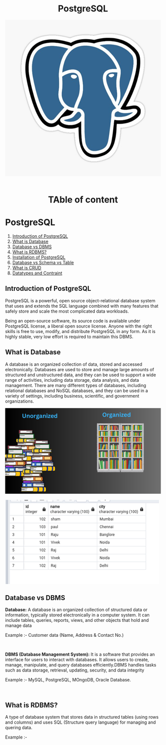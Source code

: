 
<div style="text-align: center;">
  <h1>PostgreSQL</h1>
</div>

<div style="text-align: center;">
  <img src="./image/psql.jpg" alt="alt text" >
</div>

</br>


<h1 style="text-align: center;"> TAble of content </h1>

# PostgreSQL

1. [Introduction of PostgreSQL](#Introduction-of-PostgreSQL)
2. [What is Database](#What-is-Database)
3. [Database vs DBMS](#Database-vs-DBMS)
4. [What is RDBMS?](#What-is-RDBMS?)
5. [Installation of PostgreSQL](#Installation-of-PostgreSQL)
6. [Database vs Schema vs Table](#Database-vs-Schema-vs-Table)
7. [What is CRUD](#What-is-CRUD)
8. [Datatypes and Contraint]()


## Introduction of PostgreSQL

PostgreSQL is a powerful, open source object-relational database system that uses and extends the SQL language combined with many features that safely store and scale the most complicated data workloads.

Being an open-source software, its source code is available under PostgreSQL license, a liberal open source license. Anyone with the right skills is free to use, modify, and distribute PostgreSQL in any form. As it is highly stable, very low effort is required to maintain this DBMS.

## What is Database

A database is an organized collection of data, stored and accessed electronically. Databases are used to store and manage large amounts of structured and unstructured data, and they can be used to support a wide range of activities, including data storage, data analysis, and data management. There are many different types of databases, including relational databases and NoSQL databases, and they can be used in a variety of settings, including business, scientific, and government organizations.

<div style="text-align: center;">
  <img src="./image/database.png" alt="alt text" >
</div>

</br>

<!-- <div style="text-align: center;"> -->
  <img src="./image/table.png" alt="alt text" >
</div>

## Database vs DBMS

**Database:** A database is an organized collection of structured data or information, typically stored electronically in a computer system. It can include tables, queries, reports, views, and other objects that hold and manage data

Example :- Customer data (Name, Address & Contact No.)

</br>

**DBMS (Database Management System):** It is a software that provides an interface for users to interact with databases. It allows users to create, manage, manipulate, and query databases efficiently.DBMS handles tasks such as data storage, retrieval, updating, security, and data integrity

Example :- MySQL, PostgreSQL, MOngoDB, Oracle Database. 

</br>

## What is RDBMS?

A type of database system that stores data in structured tables (using rows and columns) and uses SQL (Structure query language) for managing and quering data.

Example :- 
